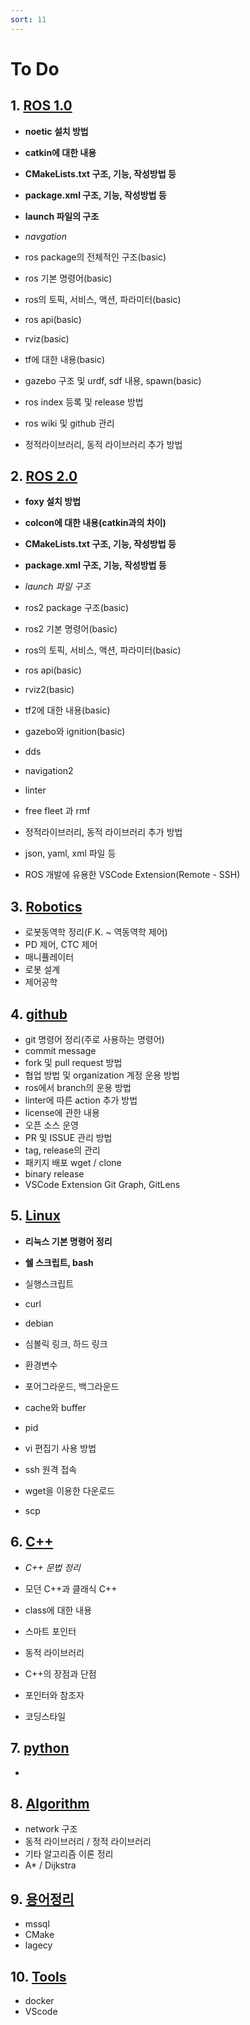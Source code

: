 ```yaml
---
sort: 11
---
```


# To Do

## 1. [ROS 1.0](/ROS1/)
* **noetic 설치 방법**
* **catkin에 대한 내용**
* **CMakeLists.txt 구조, 기능, 작성방법 등**
* **package.xml 구조, 기능, 작성방법 등**
* **launch 파일의 구조**

* *navgation*

* ros package의 전체적인 구조(basic)
* ros 기본 명령어(basic)
* ros의 토픽, 서비스, 액션, 파라미터(basic)
* ros api(basic)
* rviz(basic)
* tf에 대한 내용(basic)
* gazebo 구조 및 urdf, sdf 내용, spawn(basic)

* ros index 등록 및 release 방법
* ros wiki 및 github 관리
* 정적라이브러리, 동적 라이브러리 추가 방법

## 2. [ROS 2.0](/ROS2/)
* **foxy 설치 방법**
* **colcon에 대한 내용(catkin과의 차이)**
* **CMakeLists.txt 구조, 기능, 작성방법 등**
* **package.xml 구조, 기능, 작성방법 등**

* *launch 파일 구조*

* ros2 package 구조(basic)
* ros2 기본 명령어(basic)
* ros의 토픽, 서비스, 액션, 파라미터(basic)
* ros api(basic)
* rviz2(basic)
* tf2에 대한 내용(basic)
* gazebo와 ignition(basic)

* dds
* navigation2
* linter
* free fleet 과 rmf

* 정적라이브러리, 동적 라이브러리 추가 방법
* json, yaml, xml 파일 등

* ROS 개발에 유용한 VSCode Extension(Remote - SSH)

## 3. [Robotics](/ROBOTICS/)
* 로봇동역학 정리(F.K. ~ 역동역학 제어)
* PD 제어, CTC 제어
* 매니퓰레이터
* 로봇 설계
* 제어공학

## 4. [github](/Github/)
* git 명령어 정리(주로 사용하는 명령어)
* commit message
* fork 및 pull request 방법
* 협업 방법 및 organization 계정 운용 방법
* ros에서 branch의 운용 방법
* linter에 따른 action 추가 방법
* license에 관한 내용
* 오픈 소스 운영
* PR 및 ISSUE 관리 방법
* tag, release의 관리
* 패키지 배포 wget / clone
* binary release
* VSCode Extension Git Graph, GitLens

## 5. [Linux](/Linux/)
* **리눅스 기본 명령어 정리**
* **쉘 스크립트, bash**

* 실행스크립트
* curl
* debian
* 심볼릭 링크, 하드 링크
* 환경변수
* 포어그라운드, 백그라운드
* cache와 buffer
* pid
* vi 편집기 사용 방법
* ssh 원격 접속
* wget을 이용한 다운로드
* scp

## 6. [C++](/C++/)
* *C++ 문법 정리*

* 모던 C++과 클래식 C++
* class에 대한 내용
* 스마트 포인터
* 동적 라이브러리
* C++의 장점과 단점
* 포인터와 참조자
* 코딩스타일

## 7. [python](/Python/)
* 

## 8. [Algorithm](/Algorithm/)
* network 구조
* 동적 라이브러리 / 정적 라이브러리
* 기타 알고리즘 이론 정리
* A* / Dijkstra

## 9. [용어정리](/Words/)
* mssql
* CMake
* lagecy

## 10. [Tools](/Tools/)
* docker
* VScode